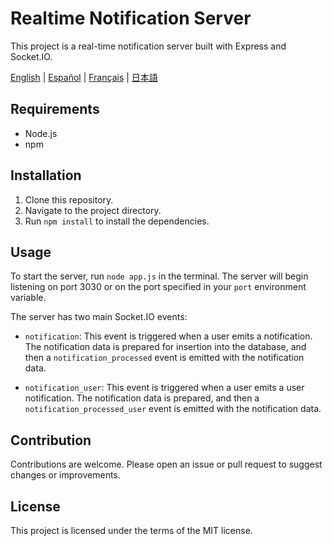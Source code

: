 # Realtime Notification Server

This project is a real-time notification server built with Express and Socket.IO.

[English](./README.md) | [Español](./README.es.md) | [Français](./README.fr.md) | [日本語](./README.jp.md)

## Requirements

- Node.js
- npm

## Installation

1. Clone this repository.
2. Navigate to the project directory.
3. Run `npm install` to install the dependencies.

## Usage

To start the server, run `node app.js` in the terminal. The server will begin listening on port 3030 or on the port specified in your `port` environment variable.

The server has two main Socket.IO events:

- `notification`: This event is triggered when a user emits a notification. The notification data is prepared for insertion into the database, and then a `notification_processed` event is emitted with the notification data.

- `notification_user`: This event is triggered when a user emits a user notification. The notification data is prepared, and then a `notification_processed_user` event is emitted with the notification data.

## Contribution

Contributions are welcome. Please open an issue or pull request to suggest changes or improvements.

## License

This project is licensed under the terms of the MIT license.
